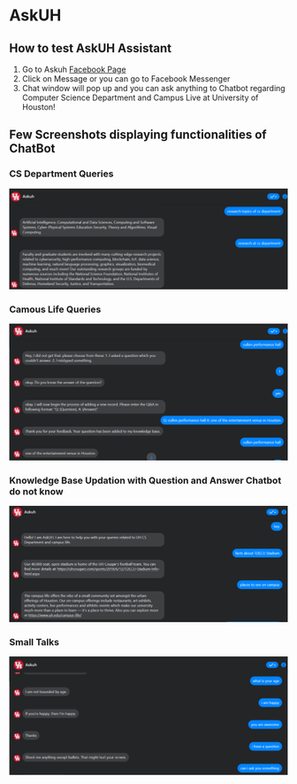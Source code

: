 # AskUH

## How to test AskUH Assistant

1. Go to Askuh  [Facebook Page](https://www.facebook.com/profile.php?id=100088157080878)
2. Click on Message or you can go to Facebook Messenger 
3. Chat window will pop up and you can ask anything to Chatbot regarding Computer Science Department and Campus Live at University of Houston!

## Few Screenshots displaying functionalities of ChatBot

### CS Department Queries
<img src="cs_department_queries.png" width="700"/>

### Camous Life Queries
<img src="campus_life_queries.png" width="700"/>

### Knowledge Base Updation with Question and Answer Chatbot do not know
<img src="knowledgebase_updation.png" width="700"/>

### Small Talks
<img src="small_talks.png" width="700"/>
